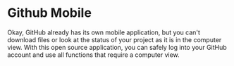 # Github Mobile

Okay, GitHub already has its own mobile application, but you can't download files or look at the status of your project as it is in the computer view. With this open source application, you can safely log into your GitHub account and use all functions that require a computer view.
